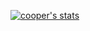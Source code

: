 [![cooper's stats](https://github-readme-stats-coopjz.vercel.app/api?username=coopjz&count_private=true)](https://github.com/coopjz/github-readme-stats)
